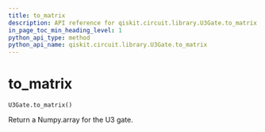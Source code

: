 ```yaml
---
title: to_matrix
description: API reference for qiskit.circuit.library.U3Gate.to_matrix
in_page_toc_min_heading_level: 1
python_api_type: method
python_api_name: qiskit.circuit.library.U3Gate.to_matrix
---
```


# to\_matrix

<span id="qiskit.circuit.library.U3Gate.to_matrix" />

`U3Gate.to_matrix()`

Return a Numpy.array for the U3 gate.


